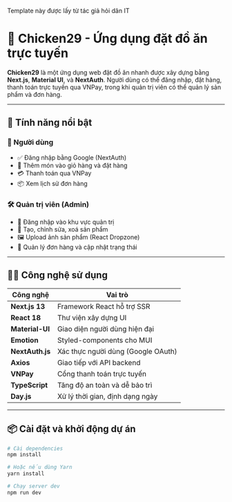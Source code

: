 Template này được lấy từ tác giả hỏi dân IT

# 🐔 Chicken29 - Ứng dụng đặt đồ ăn trực tuyến

**Chicken29** là một ứng dụng web đặt đồ ăn nhanh được xây dựng bằng **Next.js**, **Material UI**, và **NextAuth**. Người dùng có thể đăng nhập, đặt hàng, thanh toán trực tuyến qua VNPay, trong khi quản trị viên có thể quản lý sản phẩm và đơn hàng.

---

## 🚀 Tính năng nổi bật

### 👥 Người dùng
- ✅ Đăng nhập bằng Google (NextAuth)
- 🛒 Thêm món vào giỏ hàng và đặt hàng
- 💳 Thanh toán qua VNPay
- 📦 Xem lịch sử đơn hàng

### 🛠️ Quản trị viên (Admin)
- 📌 Đăng nhập vào khu vực quản trị
- 🧾 Tạo, chỉnh sửa, xoá sản phẩm
- 🖼️ Upload ảnh sản phẩm (React Dropzone)
- 🔄 Quản lý đơn hàng và cập nhật trạng thái

---

## 🧑‍💻 Công nghệ sử dụng

| Công nghệ       | Vai trò                            |
| --------------- | ---------------------------------- |
| **Next.js 13**  | Framework React hỗ trợ SSR         |
| **React 18**    | Thư viện xây dựng UI               |
| **Material-UI** | Giao diện người dùng hiện đại      |
| **Emotion**     | Styled-components cho MUI          |
| **NextAuth.js** | Xác thực người dùng (Google OAuth) |
| **Axios**       | Giao tiếp với API backend          |
| **VNPay**       | Cổng thanh toán trực tuyến         |
| **TypeScript**  | Tăng độ an toàn và dễ bảo trì      |
| **Day.js**      | Xử lý thời gian, định dạng ngày    |

---

## 📦 Cài đặt và khởi động dự án

```bash
# Cài dependencies
npm install

# Hoặc nếu dùng Yarn
yarn install

# Chạy server dev
npm run dev

